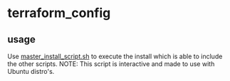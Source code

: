 # terraform_config

## usage

Use [master_install_script.sh](./master_install_script.sh) to execute the install which is able to include the other scripts. 
NOTE: This script is interactive and made to use with Ubuntu distro's. 